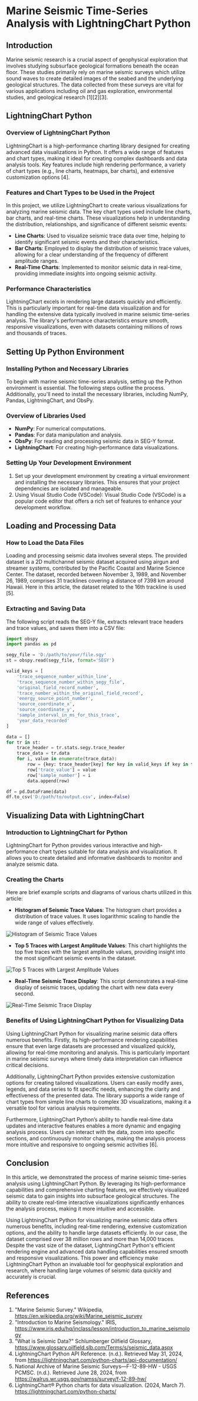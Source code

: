 # Marine Seismic Time-Series Analysis with LightningChart Python

## Introduction

Marine seismic research is a crucial aspect of geophysical exploration that involves studying subsurface geological formations beneath the ocean floor. These studies primarily rely on marine seismic surveys which utilize sound waves to create detailed images of the seabed and the underlying geological structures. The data collected from these surveys are vital for various applications including oil and gas exploration, environmental studies, and geological research [1][2][3].

## LightningChart Python

### Overview of LightningChart Python

LightningChart is a high-performance charting library designed for creating advanced data visualizations in Python. It offers a wide range of features and chart types, making it ideal for creating complex dashboards and data analysis tools. Key features include high rendering performance, a variety of chart types (e.g., line charts, heatmaps, bar charts), and extensive customization options [4].

### Features and Chart Types to be Used in the Project

In this project, we utilize LightningChart to create various visualizations for analyzing marine seismic data. The key chart types used include line charts, bar charts, and real-time charts. These visualizations help in understanding the distribution, relationships, and significance of different seismic events:

- **Line Charts**: Used to visualize seismic trace data over time, helping to identify significant seismic events and their characteristics.
- **Bar Charts**: Employed to display the distribution of seismic trace values, allowing for a clear understanding of the frequency of different amplitude ranges.
- **Real-Time Charts**: Implemented to monitor seismic data in real-time, providing immediate insights into ongoing seismic activity.

### Performance Characteristics

LightningChart excels in rendering large datasets quickly and efficiently. This is particularly important for real-time data visualization and for handling the extensive data typically involved in marine seismic time-series analysis. The library's performance characteristics ensure smooth, responsive visualizations, even with datasets containing millions of rows and thousands of traces.

## Setting Up Python Environment

### Installing Python and Necessary Libraries

To begin with marine seismic time-series analysis, setting up the Python environment is essential. The following steps outline the process. Additionally, you'll need to install the necessary libraries, including NumPy, Pandas, LightningChart, and ObsPy.

### Overview of Libraries Used

- **NumPy**: For numerical computations.
- **Pandas**: For data manipulation and analysis.
- **ObsPy**: For reading and processing seismic data in SEG-Y format.
- **LightningChart**: For creating high-performance data visualizations.

### Setting Up Your Development Environment

1. Set up your development environment by creating a virtual environment and installing the necessary libraries. This ensures that your project dependencies are isolated and manageable.
2. Using Visual Studio Code (VSCode): Visual Studio Code (VSCode) is a popular code editor that offers a rich set of features to enhance your development workflow.

## Loading and Processing Data

### How to Load the Data Files

Loading and processing seismic data involves several steps. The provided dataset is a 2D multichannel seismic dataset acquired using airgun and streamer systems, contributed by the Pacific Coastal and Marine Science Center. The dataset, recorded between November 3, 1989, and November 26, 1989, comprises 31 tracklines covering a distance of 7398 km around Hawaii. Here in this article, the dataset related to the 16th trackline is used [5].

### Extracting and Saving Data

The following script reads the SEG-Y file, extracts relevant trace headers and trace values, and saves them into a CSV file:

```python
import obspy
import pandas as pd

segy_file = 'D:/path/to/your/file.sgy'
st = obspy.read(segy_file, format='SEGY')

valid_keys = [
    'trace_sequence_number_within_line', 
    'trace_sequence_number_within_segy_file',
    'original_field_record_number',
    'trace_number_within_the_original_field_record',
    'energy_source_point_number',
    'source_coordinate_x',
    'source_coordinate_y',
    'sample_interval_in_ms_for_this_trace',
    'year_data_recorded'
]

data = []
for tr in st:
    trace_header = tr.stats.segy.trace_header
    trace_data = tr.data
    for i, value in enumerate(trace_data):
        row = {key: trace_header[key] for key in valid_keys if key in trace_header}
        row['trace_value'] = value
        row['sample_number'] = i
        data.append(row)

df = pd.DataFrame(data)
df.to_csv('D:/path/to/output.csv', index=False)
```

## Visualizing Data with LightningChart

### Introduction to LightningChart for Python

LightningChart for Python provides various interactive and high-performance chart types suitable for data analysis and visualization. It allows you to create detailed and informative dashboards to monitor and analyze seismic data.

### Creating the Charts

Here are brief example scripts and diagrams of various charts utilized in this article:

- **Histogram of Seismic Trace Values**: The histogram chart provides a distribution of trace values. It uses logarithmic scaling to handle the wide range of values effectively.

![Histogram of Seismic Trace Values](link-to-histogram-image)

- **Top 5 Traces with Largest Amplitude Values**: This chart highlights the top five traces with the largest amplitude values, providing insight into the most significant seismic events in the dataset.

![Top 5 Traces with Largest Amplitude Values](link-to-top5-traces-image)

- **Real-Time Seismic Trace Display**: This script demonstrates a real-time display of seismic traces, updating the chart with new data every second.

![Real-Time Seismic Trace Display](link-to-real-time-image)

### Benefits of Using LightningChart Python for Visualizing Data

Using LightningChart Python for visualizing marine seismic data offers numerous benefits. Firstly, its high-performance rendering capabilities ensure that even large datasets are processed and visualized quickly, allowing for real-time monitoring and analysis. This is particularly important in marine seismic surveys where timely data interpretation can influence critical decisions.

Additionally, LightningChart Python provides extensive customization options for creating tailored visualizations. Users can easily modify axes, legends, and data series to fit specific needs, enhancing the clarity and effectiveness of the presented data. The library supports a wide range of chart types from simple line charts to complex 3D visualizations, making it a versatile tool for various analysis requirements.

Furthermore, LightningChart Python’s ability to handle real-time data updates and interactive features enables a more dynamic and engaging analysis process. Users can interact with the data, zoom into specific sections, and continuously monitor changes, making the analysis process more intuitive and responsive to ongoing seismic activities [6].

## Conclusion

In this article, we demonstrated the process of marine seismic time-series analysis using LightningChart Python. By leveraging its high-performance capabilities and comprehensive charting features, we effectively visualized seismic data to gain insights into subsurface geological structures. The ability to create real-time interactive visualizations significantly enhances the analysis process, making it more intuitive and accessible.

Using LightningChart Python for visualizing marine seismic data offers numerous benefits, including real-time rendering, extensive customization options, and the ability to handle large datasets efficiently. In our case, the dataset comprised over 38 million rows and more than 14,000 traces. Despite the vast size of the dataset, LightningChart Python's efficient rendering engine and advanced data handling capabilities ensured smooth and responsive visualizations. This power and efficiency make LightningChart Python an invaluable tool for geophysical exploration and research, where handling large volumes of seismic data quickly and accurately is crucial.

## References

1. "Marine Seismic Survey." Wikipedia, https://en.wikipedia.org/wiki/Marine_seismic_survey
2. "Introduction to Marine Seismology." IRIS, https://www.iris.edu/hq/inclass/lesson/introduction_to_marine_seismology
3. "What is Seismic Data?" Schlumberger Oilfield Glossary, https://www.glossary.oilfield.slb.com/Terms/s/seismic_data.aspx
4. LightningChart Python API Reference. (n.d.). Retrieved May 31, 2024, from https://lightningchart.com/python-charts/api-documentation/
5. National Archive of Marine Seismic Surveys—F-12-89-HW - USGS PCMSC. (n.d.). Retrieved June 28, 2024, from https://walrus.wr.usgs.gov/namss/survey/f-12-89-hw/
6. LightningChart® Python charts for data visualization. (2024, March 7). https://lightningchart.com/python-charts/
